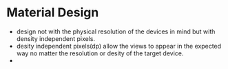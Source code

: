 

# Material Design

* design not with the physical resolution of the devices in mind but with density independent pixels.
* desity independent pixels(dp) allow the views to appear in the expected way no matter the resolution or desity  of the target device.
*
